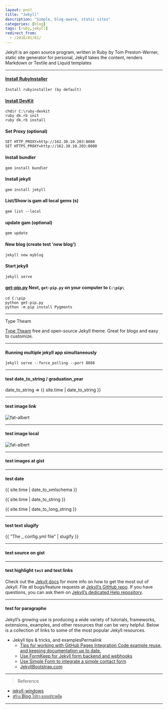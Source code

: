 ```yaml
---
layout: post
title: "Jekyll"
description: "Simple, blog-aware, static sites"
categories: [blog]
tags: [ruby,jekyll]
redirect_from:
  - /2016/01/01/
---
```



Jekyll is an open source program, written in Ruby by Tom Preston-Werner, static site generator for personal, Jekyll takes the content, renders Markdown or Textile and Liquid templates

---

#### [Install RubyInstaller][rubyinstaller]
	Install rubyinstaller (by default)

#### [Install DevKit ][rubyinstaller]

	chdir C:\ruby-devkit
	ruby dk.rb init
	ruby dk.rb install

#### Set Proxy (optional)

	SET HTTP_PROXY=http://162.30.10.203:8080
	SET HTTPS_PROXY=http://162.30.10.203:8080

####  Install bundler
	gem install bundler

####  Install jekyll
	gem install jekyll

####  List/Show is gam all local gems (s)
	gem list --local

####  update gam (optional)
	gem update

####  New blog (create test 'new blog')
	jekyll new myblog

####  Start jekyll
	jekyll serve

#### [get-pip.py][get-pip.py] Next, `get-pip.py` on your computer to `C:\pip\`
	cd C:\pip
	python get-pip.py
	python -m pip install Pygments

---

Type Theam

[Type Theam](https://rohanchandra.github.io/project/type/) free and open-source Jekyll theme. Great for blogs and easy to customize.

---

#### Running multiple jekyll app simultaneously
	jekyll serve --force_polling --port 8888

---

#### test date_to_string / graduation_year


date_to_string => {{ site.time | date_to_string }}

---

#### test image link
![fat-albert](http://3.bp.blogspot.com/_uz_YpNL_bK4/TIbHXk-kk5I/AAAAAAAABAM/c2-9SwM3Qt4/s1600/FatAlbert.jpg)

---

#### test image local
![fat-albert](/images/yellowcardplz2.gif)

---

#### test images at gist

<script src="https://gist.github.com/parkr/931c1c8d465a04042403.js"></script>

---

#### test date
{{ site.time | date_to_xmlschema }}

{{ site.time | date_to_string }}

{{ site.time | date_to_long_string }}

---

#### test text slugify
{{ "The _ config.yml file" | slugify }}

---

#### test source on gist

<script src="https://gist.github.com/jimmykurian/2027006.js"></script>

---

#### test highlight `test` and test links

Check out the [Jekyll docs][jekyll] for more info on how to get the most out of Jekyll. File all bugs/feature requests at [Jekyll’s GitHub repo][jekyll-gh]. If you have questions, you can ask them on [Jekyll’s dedicated Help repository][jekyll-help].


---


#### test for paragraphe
Jekyll’s growing use is producing a wide variety of tutorials, frameworks, extensions, examples, and other resources that can be very helpful. Below is a collection of links to some of the most popular Jekyll resources.

- Jekyll tips & tricks, and examplesPermalink
	- [Tips for working with GitHub Pages Integration Code example reuse, and keeping documentation up to date.](https://gist.github.com/jedschneider/2890453)
	- [Use FormKeep for Jekyll form backend and webhooks](https://getsimpleform.com/)
	- [Use Simple Form to integrate a simple contact form](https://formkeep.com/)
	- [JekyllBootstrap.com](http://jekyllbootstrap.com/)

---

> Reference

- [jekyll-windows][jekyll-windows]
- [สร้าง Blog โปรๆ แบบประหยัด](http://www.paplm.com/blog-with-jekyll-s3/)

---


[jekyll]:		http://jekyllrb.com
[jekyll-gh]:	https://github.com/jekyll/jekyll
[jekyll-help]:	https://github.com/jekyll/jekyll-help
[pygments]:		http://alexpeattie.com/blog/github-style-syntax-highlighting-with-pygments/
[jekyll-windows]:	http://jekyll-windows.juthilo.com/1-ruby-and-devkit/
[www.paplm.com]:	http://www.paplm.com/live-a-blog-with-jekyll-and-s3/
[blog.tui2tone.me]:	http://blog.tui2tone.me/github-pages/jekyll/2015/01/03/github-pages-jekyll-part1.html
[rubyinstaller]:	http://rubyinstaller.org/downloads/
[FrontMatter]:		http://jekyllrb.com/docs/frontmatter/
[Writing-Posts]:	http://jekyllrb.com/docs/posts/
[Install Python]:	https://www.python.org/downloads/
[get-pip.py]:		https://pip.pypa.io/en/latest/installing.html
[syntax-highlighting-with-pygments]:http://alexpeattie.com/blog/github-style-syntax-highlighting-with-pygments/